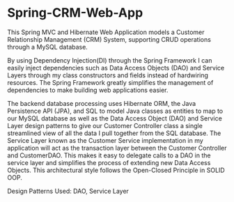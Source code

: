 # Spring-CRM-Web-App


This Spring MVC and Hibernate Web Application models a Customer Relationship Management (CRM) System, supporting CRUD operations through a MySQL database.

By using Dependency Injection(DI) through the Spring Framework I can easily inject dependencies such as Data Access Objects (DAO) and Service Layers through my class constructors and fields instead of hardwiring resources. The Spring Framework greatly simplifies the management of dependencies to make building web applications easier.

The backend database processing uses Hibernate ORM, the Java Persistence API (JPA), and SQL to model Java classes as entities to map to our MySQL database as well as the Data Access Object (DAO) and Service Layer design patterns to give our Customer Controller class a single streamlined view of all the data I pull together from the SQL database. 
The Service Layer known as the Customer Service implementation in my application will act as the transaction layer between the Customer Controller and CustomerDAO. This makes it easy to delegate calls to a DAO in the service layer and simplifies the process of extending new Data Access Objects. This architectural style follows the Open-Closed Principle in SOLID OOP. 

Design Patterns Used: DAO, Service Layer



